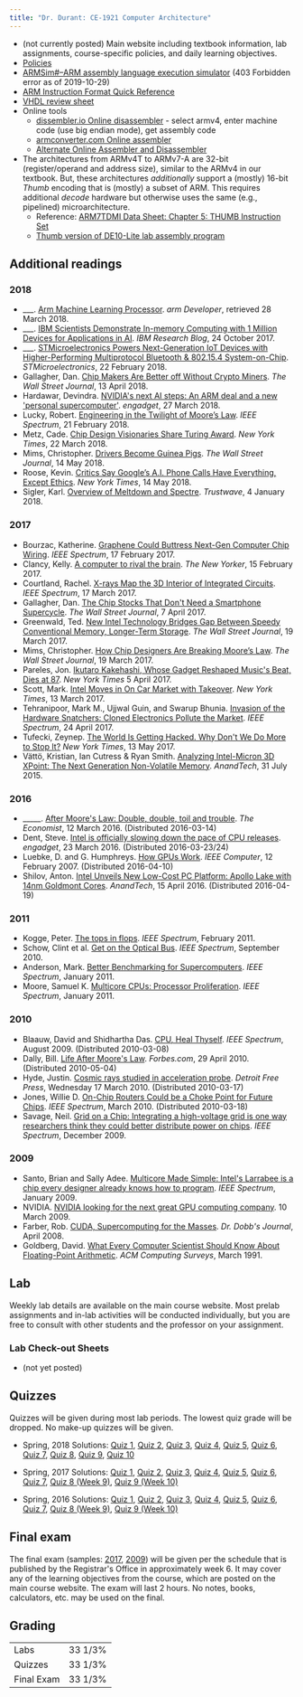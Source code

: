 ```yaml
---
title: "Dr. Durant: CE-1921 Computer Architecture"
---
```


* (not currently posted) Main website including textbook information, lab assignments, course-specific policies, and daily learning objectives.
* [Policies](../policies.html)
* [ARMSim#&ndash;ARM assembly language execution simulator](http://armsim.cs.uvic.ca/) (403 Forbidden error as of 2019-10-29)
* [ARM Instruction Format Quick Reference](armInstructionFormat.pdf)
* [VHDL review sheet](../ce1901/vhdlSummary.pdf)
* Online tools
  * [dissembler.io Online disassembler](https://www.onlinedisassembler.com/) - select armv4, enter machine code (use big endian mode), get assembly code
  * [armconverter.com Online assembler](http://armconverter.com/)
  * [Alternate Online Assembler and Disassembler](http://shell-storm.org/online/Online-Assembler-and-Disassembler/)
* The architectures from ARMv4T to ARMv7-A are 32-bit (register/operand and address size), similar to the ARMv4 in our textbook.
    But, these architectures *additionally* support a (mostly) 16-bit *Thumb* encoding that is (mostly) a subset of ARM.
    This requires additional *decode* hardware but otherwise uses the same (e.g., pipelined) microarchitecture.
    * Reference: [ARM7TDMI Data Sheet: Chapter 5: THUMB Instruction Set](ARM7-TDMI-ch5.pdf)
    * [Thumb version of DE10-Lite lab assembly program](thumbV1.s)

## Additional readings
### 2018
* ___. <a href="https://developer.arm.com/products/processors/machine-learning/arm-ml-processor">Arm Machine Learning Processor</a>.
  <cite>arm Developer</cite>, retrieved 28 March 2018.
* ___. <a href="https://www.ibm.com/blogs/research/2017/10/ibm-scientists-demonstrate-memory-computing-1-million-devices-applications-ai/">IBM Scientists Demonstrate In-memory Computing with 1 Million Devices for Applications in AI</a>.
  <cite>IBM Research Blog</cite>, 24 October 2017.
* ___. <a href="https://globenewswire.com/news-release/2018/02/22/1379991/0/en/STMicroelectronics-Powers-Next-Generation-IoT-Devices-with-Higher-Performing-Multiprotocol-Bluetooth-802-15-4-System-on-Chip.html">STMicroelectronics Powers Next-Generation IoT Devices with Higher-Performing Multiprotocol Bluetooth &amp; 802.15.4 System-on-Chip</a>.
  <cite>STMicroelectronics</cite>, 22 February 2018.
* Gallagher, Dan. <a href="https://www.wsj.com/articles/chip-makers-are-better-off-without-crypto-miners-1523611801">Chip Makers Are Better off Without Crypto Miners</a>.
  <cite>The Wall Street Journal</cite>, 13 April 2018.
* Hardawar, Devindra. <a href="https://www.engadget.com/2018/03/27/nvidia-arm-ai-iot/">NVIDIA's next AI steps: An ARM deal and a new 'personal supercomputer'</a>.
  <cite>engadget</cite>, 27 March 2018.
* Lucky, Robert. <a href="https://spectrum.ieee.org/at-work/innovation/engineering-in-the-twilight-of-moores-law">Engineering in the Twilight of Moore&rsquo;s Law</a>.
  <cite>IEEE Spectrum</cite>, 21 February 2018.
* Metz, Cade. <a href="https://www.nytimes.com/2018/03/21/technology/computer-chips-turing-award.html">Chip Design Visionaries Share Turing Award</a>.
  <cite>New York Times</cite>, 22 March 2018.
* Mims, Christopher. <a href="https://www.wsj.com/articles/in-self-driving-car-road-test-we-are-the-guinea-pigs-1526212802">Drivers Become Guinea Pigs</a>.
  <cite>The Wall Street Journal</cite>, 14 May 2018.
* Roose, Kevin. <a href="https://www.nytimes.com/2018/05/11/technology/kevins-week-in-tech-are-googles-ai-powered-phone-calls-cool-creepy-or-both.html">Critics Say Google&rsquo;s A.I. Phone Calls Have Everything, Except Ethics</a>.
  <cite>New York Times</cite>, 14 May 2018.
* Sigler, Karl. <a href="https://www.trustwave.com/Resources/SpiderLabs-Blog/Overview-of-Meltdown-and-Spectre/">Overview of Meltdown and Spectre</a>.
  <cite>Trustwave</cite>, 4 January 2018.

### 2017
* Bourzac, Katherine. <a href="http://spectrum.ieee.org/semiconductors/materials/graphene-could-buttress-nextgen-computer-chip-wiring">Graphene Could Buttress Next-Gen Computer Chip Wiring</a>.
  <cite>IEEE Spectrum</cite>, 17 February 2017.
* Clancy, Kelly. <a href="http://www.newyorker.com/tech/elements/a-computer-to-rival-the-brain">A computer to rival the brain</a>.
  <cite>The New Yorker</cite>, 15 February 2017.
* Courtland, Rachel. <a href="http://spectrum.ieee.org/nanoclast/semiconductors/processors/xray-ic-imaging">X-rays Map the 3D Interior of Integrated Circuits</a>.
  <cite>IEEE Spectrum</cite>, 17 March 2017.
* Gallagher, Dan. <a href="https://www.wsj.com/articles/the-chip-stocks-that-dont-need-a-smartphone-supercycle-1491494579">The Chip Stocks That Don't Need a Smartphone Supercycle</a>.
  <cite>The Wall Street Journal</cite>, 7 April 2017.
* Greenwald, Ted. <a href="https://www.wsj.com/articles/new-intel-technology-bridges-gap-between-speedy-conventional-memory-longer-term-storage-1489917600">New Intel Technology Bridges Gap Between Speedy Conventional Memory, Longer-Term Storage</a>.
  <cite>The Wall Street Journal</cite>, 19 March 2017.
* Mims, Christopher. <a href="https://www.wsj.com/articles/how-chip-designers-are-breaking-moores-law-1489924804">How Chip Designers Are Breaking Moore&rsquo;s Law</a>.
  <cite>The Wall Street Journal</cite>, 19 March 2017.
* Pareles, Jon. <a href="https://www.nytimes.com/2017/04/03/arts/music/ikutaro-kakeshashi-roland-808-drum-machine-dead.html">Ikutaro Kakehashi, Whose Gadget Reshaped Music's Beat, Dies at 87</a>.
  <cite>New York Times</cite> 5 April 2017.
* Scott, Mark. <a href="https://www.nytimes.com/2017/03/13/business/dealbook/intel-mobileye-autonomous-cars-israel.html?_r=0">Intel Moves in On Car Market with Takeover</a>.
  <cite>New York Times</cite>, 13 March 2017.
* Tehranipoor, Mark M., Ujjwal Guin, and Swarup Bhunia. <a href="http://spectrum.ieee.org/computing/hardware/invasion-of-the-hardware-snatchers-cloned-electronics-pollute-the-market">Invasion of the Hardware Snatchers: Cloned Electronics Pollute the Market</a>.
  <cite>IEEE Spectrum</cite>, 24 April 2017.
* Tufecki, Zeynep. <a href="https://www.nytimes.com/2017/05/13/opinion/the-world-is-getting-hacked-why-dont-we-do-more-to-stop-it.html">The World Is Getting Hacked. Why Don't We Do More to Stop It?</a>
  <cite>New York Times</cite>, 13 May 2017.
* V&#228;tt&#246;, Kristian, Ian Cutress &amp; Ryan Smith. <a href="http://www.anandtech.com/show/9470/intel-and-micron-announce-3d-xpoint-nonvolatile-memory-technology-1000x-higher-performance-endurance-than-nand">Analyzing Intel-Micron 3D XPoint: The Next Generation Non-Volatile Memory</a>.
  <cite>AnandTech</cite>, 31 July 2015.

### 2016
* _____. <a href="http://www.economist.com/technology-quarterly/2016-03-12/after-moores-law">After Moore's Law: Double, double, toil and trouble</a>.
  <cite>The Economist</cite>, 12 March 2016. (Distributed 2016-03-14)
* Dent, Steve. <a href="http://www.engadget.com/2016/03/23/intel-eliminating-tick-tock-moores-law/">Intel is officially slowing down the pace of CPU releases</a>.
  <cite>engadget</cite>, 23 March 2016. (Distributed 2016-03-23/24)
* Luebke, D. and G. Humphreys. <a href="http://ieeexplore.ieee.org/xpl/abstractSimilar.jsp?arnumber=4085637">How GPUs Work</a>.
  <cite>IEEE Computer</cite>, 12 February 2007. (Distributed 2016-04-10)
* Shilov, Anton. <a href="http://www.anandtech.com/show/10256/intel-unveils-apollo-lake-14nm-goldmont">Intel
  Unveils New Low-Cost PC Platform: Apollo Lake with 14nm Goldmont Cores</a>.
  <cite>AnandTech</cite>, 15 April 2016. (Distributed 2016-04-19)

### 2011
* Kogge, Peter.
    <a href="http://ieeexplore.ieee.org/stamp/stamp.jsp?arnumber=05693074">The tops in flops</a>.
     <cite>IEEE Spectrum</cite>, February 2011.<!--bottlenecks: memory/cache, power, power efficiency-->
* Schow, Clint et al.
    <a href="http://spectrum.ieee.org/semiconductors/optoelectronics/get-on-the-optical-bus">Get on the Optical Bus</a>.
     <cite>IEEE Spectrum</cite>, September 2010.<!--intro memory bottleneck, electronic signal speeds, good intro-->
* Anderson, Mark.
    <a href="http://spectrum.ieee.org/computing/hardware/better-benchmarking-for-supercomputers">Better Benchmarking for Supercomputers</a>.
     <cite>IEEE Spectrum</cite>, January 2011.<!--benchmarking: what is useful-->
* Moore, Samuel K.
    <a href="http://spectrum.ieee.org/semiconductors/processors/multicore-cpus-processor-proliferation">Multicore CPUs: Processor Proliferation</a>.
    <cite>IEEE Spectrum</cite>, January 2011.<!--good architecture intro, power wall, data parallelism-->

### 2010
* Blaauw, David and Shidhartha Das.
  <a href="http://www.spectrum.ieee.org/semiconductors/processors/cpu-heal-thyself">CPU,
  Heal Thyself</a>. <cite>IEEE Spectrum</cite>, August 2009. (Distributed 2010-03-08)
* Dally, Bill.
  <a href="http://www.forbes.com/2010/04/29/moores-law-computing-processing-opinions-contributors-bill-dally.html">Life
  	After Moore's Law</a>. <cite>Forbes.com</cite>, 29 April 2010. (Distributed 2010-05-04)
* Hyde, Justin.
  <a href="http://www.freep.com/apps/pbcs.dll/article?AID=/201003160300/BUSINESS0104/3160361&template=fullarticle">Cosmic rays studied in acceleration probe</a>.
  <cite>Detroit Free Press</cite>, Wednesday 17 March 2010. (Distributed 2010-03-17)
* Jones, Willie D.
  <a href="http://spectrum.ieee.org/semiconductors/design/onchip-routers-could-be-a-choke-point-for-future-chips">On-Chip Routers Could be a Choke Point for Future Chips</a>.
  <cite>IEEE Spectrum</cite>, March 2010. (Distributed 2010-03-18)
* Savage, Neil.
  <a href="http://spectrum.ieee.org/semiconductors/processors/new-schemes-for-powering-processors">Grid
  on a Chip: Integrating a high-voltage grid is one way researchers think they could better distribute power on chips</a>.
  <cite>IEEE Spectrum</cite>, December 2009.

### 2009
* Santo, Brian and Sally Adee. <a href="http://www.spectrum.ieee.org/jan09/7129">Multicore Made Simple: Intel's Larrabee is a chip every designer already knows how to program</a>.
    <cite>IEEE Spectrum</cite>, January 2009.
* NVIDIA. <a href="GPU_Ventures_Launch_PR_FINAL.pdf">NVIDIA looking for the next great GPU computing company</a>. 10 March 2009.
* Farber, Rob.  <a href="http://www.ddj.com/cpp/207200659">CUDA, Supercomputing for the Masses</a>.
    <cite>Dr. Dobb's Journal</cite>, April 2008.
* Goldberg, David. <a href="http://docs.sun.com/source/806-3568/ncg_goldberg.html">What Every Computer Scientist Should Know About Floating-Point Arithmetic</a>.
    <cite>ACM Computing Surveys</cite>, March 1991.

## Lab
Weekly lab details are available on the main course website.
Most prelab assignments and in-lab activities will be conducted individually, but you are free to consult with other students and the professor on your assignment.

### Lab Check-out Sheets
* (not yet posted)

## Quizzes
Quizzes will be given during most lab periods. The lowest
quiz grade will be dropped. No make-up quizzes will be given.

* Spring, 2018 Solutions:
<a href="q01ans-s18.pdf">Quiz 1</a>,
<a href="q02ans-s18.pdf">Quiz 2</a>,
<a href="q03ans-s18.pdf">Quiz 3</a>,
<a href="q04ans-s18.pdf">Quiz 4</a>,
<a href="q05ans-s18.pdf">Quiz 5</a>,
<a href="q06ans-s18.pdf">Quiz 6</a>,
<a href="q07ans-s18.pdf">Quiz 7</a>,
<a href="q08ans-s18.pdf">Quiz 8</a>,
<a href="q09ans-s18.pdf">Quiz 9</a>,
<a href="q10ans-s18.pdf">Quiz 10</a>

* Spring, 2017 Solutions:
<a href="q01ans-s17.pdf">Quiz 1</a>,
<a href="q02ans-s17.pdf">Quiz 2</a>,
<a href="q03ans-s17.pdf">Quiz 3</a>,
<a href="q04ans-s17.pdf">Quiz 4</a>,
<a href="q05ans-s17.pdf">Quiz 5</a>,
<a href="q06ans-s17.pdf">Quiz 6</a>,
<a href="q07ans-s17.pdf">Quiz 7</a>,
<a href="q09ans-s17.pdf">Quiz 8 (Week 9)</a>,
<a href="q10ans-s17.pdf">Quiz 9 (Week 10)</a>

* Spring, 2016 Solutions:
<a href="q01ans-s16.pdf">Quiz 1</a>,
<a href="q02ans-s16.pdf">Quiz 2</a>,
<a href="q03ans-s16.pdf">Quiz 3</a>,
<a href="q04ans-s16.pdf">Quiz 4</a>,
<a href="q05ans-s16.pdf">Quiz 5</a>,
<a href="q06ans-s16.pdf">Quiz 6</a>,
<a href="q07ans-s16.pdf">Quiz 7</a>,
<a href="q09ans-s16.pdf">Quiz 8 (Week 9)</a>,
<a href="q10ans-s16.pdf">Quiz 9 (Week 10)</a>

## Final exam
The final exam (samples: [2017](final-s17.pdf), [2009](final-s09.pdf)) will be given per the schedule that is published by the Registrar's Office in approximately week 6.
It may cover any of the learning objectives from the course, which are posted on the main course website.
The exam will last 2 hours. No notes, books, calculators, etc. may be used on the final.

## Grading
<table>
<tr><td>Labs</td>	<td align="right">33 1/3%</td></tr>
<tr><td>Quizzes</td>	<td align="right">33 1/3%</td></tr>
<tr><td>Final Exam</td>	<td align="right">33 1/3%</td></tr>
</table>
